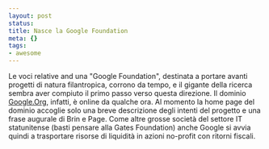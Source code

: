 ```yaml
--- 
layout: post
status: 
title: Nasce la Google Foundation
meta: {}
tags: 
- awesome
---
```

Le voci relative and una "Google Foundation", destinata a portare avanti progetti di natura filantropica, corrono da tempo, e il gigante della ricerca sembra aver compiuto il primo passo verso questa direzione.
Il dominio <a href="http://www.google.org">Google.Org,</a> infatti, è online da qualche ora. Al momento la home page del dominio accoglie solo una breve descrizione degli intenti del progetto e una frase augurale di Brin e Page.
Come altre grosse società del settore IT statunitense (basti pensare alla Gates Foundation) anche Google si avvia quindi a trasportare risorse di liquidità in azioni no-profit con ritorni fiscali. 
